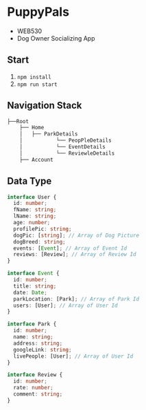 # PuppyPals

- WEB530
- Dog Owner Socializing App

## Start

1. `npm install`
2. `npm run start`

## Navigation Stack

```bash
├──Root
    ├── Home
    │   ├── ParkDetails
    │           └── PeopPleDetails
    │           └── EventDetails
    │           └── ReviewleDetails
    ├── Account
```

## Data Type

```typescript
interface User {
  id: number;
  fName: string;
  lName: string;
  age: number;
  profilePic: string;
  dogPic: [string]; // Array of Dog Picture
  dogBreed: string;
  events: [Event]; // Array of Event Id
  reviews: [Review]; // Array of Review Id
}

interface Event {
  id: number;
  title: string;
  date: Date;
  parkLocation: [Park]; // Array of Park Id
  users: [User]; // Array of User Id
}

interface Park {
  id: number;
  name: string;
  address: string;
  googleLink: string;
  livePeople: [User]; // Array of User Id
}

interface Review {
  id: number;
  rate: number;
  comment: string;
}
```
